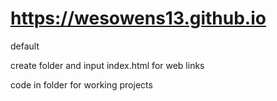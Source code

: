 # https://wesowens13.github.io
<p>
  default
</p>
<p>
  create folder and input index.html for web links
</p>
<p>
  code in folder for working projects
</p>
